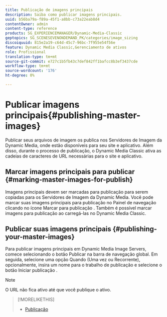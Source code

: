 ```yaml
---
title: Publicação de imagens principais
description: Saiba como publicar imagens principais.
uuid: b56ba79a-f89a-45f1-a8bb-c73a22eab8d4
contentOwner: admin
content-type: reference
products: SG_EXPERIENCEMANAGER/Dynamic-Media-Classic
geptopics: SG_SCENESEVENONDEMAND_PK/categories/image_sizing
discoiquuid: 815e2a19-c64d-45c7-96bc-7f955e54f56e
feature: Dynamic Media Classic,Gerenciamento de ativos
role: Profissional
translation-type: tm+mt
source-git-commit: e727c1b5fb43c7def842ff1bafcc8b3ef3437cde
workflow-type: tm+mt
source-wordcount: '176'
ht-degree: 0%

---
```



# Publicar imagens principais{#publishing-master-images}

Publicar seus arquivos de imagem os publica nos Servidores de Imagem da Dynamic Media, onde estão disponíveis para seu site e aplicativo. Além disso, durante o processo de publicação, o Dynamic Media Classic ativa as cadeias de caracteres de URL necessárias para o site e aplicativo.

## Marcar imagens principais para publicar {#marking-master-images-for-publish}

Imagens principais devem ser marcadas para publicação para serem copiadas para os Servidores de Imagem da Dynamic Media. Você pode marcar suas imagens principais para publicação no Painel de navegação clicando no ícone Marcar para publicação . Também é possível marcar imagens para publicação ao carregá-las no Dynamic Media Classic.

## Publicar suas imagens principais {#publishing-your-master-images}

Para publicar imagens principais em Dynamic Media Image Servers, comece selecionando o botão Publicar na barra de navegação global. Em seguida, selecione uma opção Quando (Uma vez ou Recorrente), opcionalmente, insira um nome para o trabalho de publicação e selecione o botão Iniciar publicação .

>[!NOTE]
>
>O URL não fica ativo até que você publique o ativo.

>[!MORELIKETHIS]
>
>* [Publicação](publishing-files.md#publishing_files)

